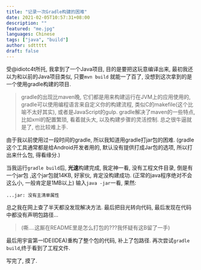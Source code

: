 ```yaml
---
title: "记录一次Gradle构建的困难"
date: 2021-02-05T10:57:31+08:00
description: ""
featured: "me.jpg"
languages: Chinese
tags: ["java", "build"]
author: sdttttt
draft: false
---
```


受@idiotc4t所托, 我拿到了一个Java项目, 目的是要把这玩意编译出来, 最初我还以为和以前的Java项目类似,
只要`mvn build` 就能一了百了, 没想到这次拿到的是一个使用gradle构建的项目.

> gradle的出现比maven晚, 它们都是用来构建运行在JVM上的应用使用的, gradle可以使用编程语言来自定义你的构建流程, 类似C的makefile(这个比喻不太好其实), 或者是JavaScript的gulp. gradle解决了maven的一些特点, 比如xml的配置繁琐, 看着就头大, 以及构建步骤的灵活控制. 总之很牛逼就是了, 也比较难上手.

由于我以前使用过一段时间的gradle, 所以我知道用gradle打jar包的困难. (gradle这个工具通常都是给Android开发者用的, 默认没有提供打成Jar包的选项, 所以打出来什么包, 得看缘分.)

当我运行`gradle build`后, **光速**构建完成, 我定神一看, 没有工程文件目录, 倒是有一个jar包 ,这个jar包就14KB, 好家伙, 肯定没构建成功. (正常的java程序绝对不会这么小, 一般肯定是1MB以上) 输入`java -jar`一看, 果然:

```
...jar: 没有主清单属性
```

总之我在网上查了半天都没发现解决方法. 最后把目光转向代码, 最后发现在代码中都没有声明包路径...

> (嘶....这厮在README里是怎么打包的???我怀疑有这B留了一手)

最后用宇宙第一IDE(IDEA)重构了整个包的代码, 补上了包路径. 再次尝试`gradle build`,终于看到了工程文件.

写完了, 摸了.
